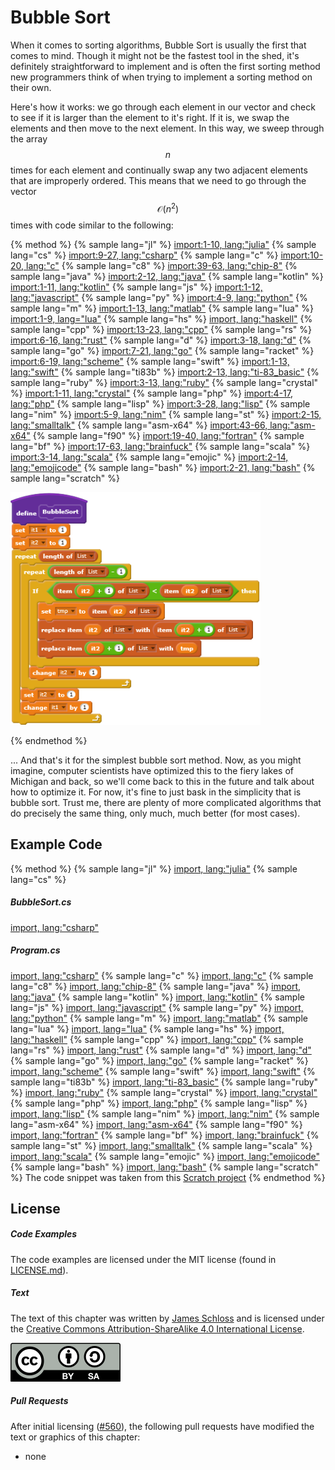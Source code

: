 # Bubble Sort
When it comes to sorting algorithms, Bubble Sort is usually the first that comes to mind.
Though it might not be the fastest tool in the shed, it's definitely straightforward to implement and is often the first sorting method new programmers think of when trying to implement a sorting method on their own.

Here's how it works: we go through each element in our vector and check to see if it is larger than the element to it's right.
If it is, we swap the elements and then move to the next element.
In this way, we sweep through the array $$n$$ times for each element and continually swap any two adjacent elements that are improperly ordered.
This means that we need to go through the vector $$\mathcal{O}(n^2)$$ times with code similar to the following:

{% method %}
{% sample lang="jl" %}
[import:1-10, lang:"julia"](code/julia/bubble.jl)
{% sample lang="cs" %}
[import:9-27, lang:"csharp"](code/csharp/BubbleSort.cs)
{% sample lang="c" %}
[import:10-20, lang:"c"](code/c/bubble_sort.c)
{% sample lang="c8" %}
[import:39-63, lang:"chip-8"](code/chip8/bubblesort.c8)
{% sample lang="java" %}
[import:2-12, lang:"java"](code/java/Bubble.java)
{% sample lang="kotlin" %}
[import:1-11, lang:"kotlin"](code/kotlin/BubbleSort.kt)
{% sample lang="js" %}
[import:1-12, lang:"javascript"](code/javascript/bubble.js)
{% sample lang="py" %}
[import:4-9, lang:"python"](code/python/bubblesort.py)
{% sample lang="m" %}
[import:1-13, lang:"matlab"](code/matlab/bubblesort.m)
{% sample lang="lua" %}
[import:1-9, lang="lua"](code/lua/bubble_sort.lua)
{% sample lang="hs" %}
[import, lang:"haskell"](code/haskell/bubbleSort.hs)
{% sample lang="cpp" %}
[import:13-23, lang:"cpp"](code/c++/bubblesort.cpp)
{% sample lang="rs" %}
[import:6-16, lang:"rust"](code/rust/bubble_sort.rs)
{% sample lang="d" %}
[import:3-18, lang:"d"](code/d/bubble_sort.d)
{% sample lang="go" %}
[import:7-21, lang:"go"](code/go/bubbleSort.go)
{% sample lang="racket" %}
[import:6-19, lang:"scheme"](code/racket/bubbleSort.rkt)
{% sample lang="swift" %}
[import:1-13, lang:"swift"](code/swift/bubblesort.swift)
{% sample lang="ti83b" %}
[import:2-13, lang:"ti-83_basic"](code/ti83basic/BUBLSORT.txt)
{% sample lang="ruby" %}
[import:3-13, lang:"ruby"](code/ruby/bubble.rb)
{% sample lang="crystal" %}
[import:1-11, lang:"crystal"](code/crystal/bubble.cr)
{% sample lang="php" %}
[import:4-17, lang:"php"](code/php/bubble_sort.php)
{% sample lang="lisp" %}
[import:3-28, lang:"lisp"](code/clisp/bubble_sort.lisp)
{% sample lang="nim" %}
[import:5-9, lang:"nim"](code/nim/bubble_sort.nim)
{% sample lang="st" %}
[import:2-15, lang:"smalltalk"](code/smalltalk/bubble.st)
{% sample lang="asm-x64" %}
[import:43-66, lang:"asm-x64"](code/asm-x64/bubble_sort.s)
{% sample lang="f90" %}
[import:19-40, lang:"fortran"](code/fortran/bubble.f90)
{% sample lang="bf" %}
[import:17-63, lang:"brainfuck"](code/brainfuck/bubblesort.bf)
{% sample lang="scala" %}
[import:3-14, lang:"scala"](code/scala/bubble_sort.scala)
{% sample lang="emojic" %}
[import:2-14, lang:"emojicode"](code/emojicode/bubble_sort.emojic)
{% sample lang="bash" %}
[import:2-21, lang:"bash"](code/bash/bubble_sort.bash)
{% sample lang="scratch" %}
<p>
  <img  class="center" src="code/scratch/bubble_sort.png" width="400" />
</p>
{% endmethod %}

... And that's it for the simplest bubble sort method.
Now, as you might imagine, computer scientists have optimized this to the fiery lakes of Michigan and back, so we'll come back to this in the future and talk about how to optimize it.
For now, it's fine to just bask in the simplicity that is bubble sort.
Trust me, there are plenty of more complicated algorithms that do precisely the same thing, only much, much better (for most cases).

## Example Code

{% method %}
{% sample lang="jl" %}
[import, lang:"julia"](code/julia/bubble.jl)
{% sample lang="cs" %}
##### BubbleSort.cs
[import, lang:"csharp"](code/csharp/BubbleSort.cs)
##### Program.cs
[import, lang:"csharp"](code/csharp/Program.cs)
{% sample lang="c" %}
[import, lang:"c"](code/c/bubble_sort.c)
{% sample lang="c8" %}
[import, lang:"chip-8"](code/chip8/bubblesort.c8)
{% sample lang="java" %}
[import, lang:"java"](code/java/Bubble.java)
{% sample lang="kotlin" %}
[import, lang:"kotlin"](code/kotlin/BubbleSort.kt)
{% sample lang="js" %}
[import, lang:"javascript"](code/javascript/bubble.js)
{% sample lang="py" %}
[import, lang:"python"](code/python/bubblesort.py)
{% sample lang="m" %}
[import, lang:"matlab"](code/matlab/bubblesort.m)
{% sample lang="lua" %}
[import, lang="lua"](code/lua/bubble_sort.lua)
{% sample lang="hs" %}
[import, lang:"haskell"](code/haskell/bubbleSort.hs)
{% sample lang="cpp" %}
[import, lang:"cpp"](code/c++/bubblesort.cpp)
{% sample lang="rs" %}
[import, lang:"rust"](code/rust/bubble_sort.rs)
{% sample lang="d" %}
[import, lang:"d"](code/d/bubble_sort.d)
{% sample lang="go" %}
[import, lang:"go"](code/go/bubbleSort.go)
{% sample lang="racket" %}
[import, lang:"scheme"](code/racket/bubbleSort.rkt)
{% sample lang="swift" %}
[import, lang:"swift"](code/swift/bubblesort.swift)
{% sample lang="ti83b" %}
[import, lang:"ti-83_basic"](code/ti83basic/BUBLSORT.txt)
{% sample lang="ruby" %}
[import, lang:"ruby"](code/ruby/bubble.rb)
{% sample lang="crystal" %}
[import, lang:"crystal"](code/crystal/bubble.cr)
{% sample lang="php" %}
[import, lang:"php"](code/php/bubble_sort.php)
{% sample lang="lisp" %}
[import, lang:"lisp"](code/clisp/bubble_sort.lisp)
{% sample lang="nim" %}
[import, lang:"nim"](code/nim/bubble_sort.nim)
{% sample lang="asm-x64" %}
[import, lang:"asm-x64"](code/asm-x64/bubble_sort.s)
{% sample lang="f90" %}
[import, lang:"fortran"](code/fortran/bubble.f90)
{% sample lang="bf" %}
[import, lang:"brainfuck"](code/brainfuck/bubblesort.bf)
{% sample lang="st" %}
[import, lang:"smalltalk"](code/smalltalk/bubble.st)
{% sample lang="scala" %}
[import, lang:"scala"](code/scala/bubble_sort.scala)
{% sample lang="emojic" %}
[import, lang:"emojicode"](code/emojicode/bubble_sort.emojic)
{% sample lang="bash" %}
[import, lang:"bash"](code/bash/bubble_sort.bash)
{% sample lang="scratch" %}
The code snippet was taken from this [Scratch project](https://scratch.mit.edu/projects/316483792)
{% endmethod %}

<script>
MathJax.Hub.Queue(["Typeset",MathJax.Hub]);
</script>

## License

##### Code Examples

The code examples are licensed under the MIT license (found in [LICENSE.md](https://github.com/algorithm-archivists/algorithm-archive/blob/master/LICENSE.md)).

##### Text

The text of this chapter was written by [James Schloss](https://github.com/leios) and is licensed under the [Creative Commons Attribution-ShareAlike 4.0 International License](https://creativecommons.org/licenses/by-sa/4.0/legalcode).

[<p><img  class="center" src="../cc/CC-BY-SA_icon.svg" /></p>](https://creativecommons.org/licenses/by-sa/4.0/)

##### Pull Requests

After initial licensing ([#560](https://github.com/algorithm-archivists/algorithm-archive/pull/560)), the following pull requests have modified the text or graphics of this chapter:
- none
